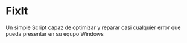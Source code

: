 # FixIt
 Un simple Script capaz de optimizar y reparar casi cualquier error que pueda presentar en su equpo Windows
